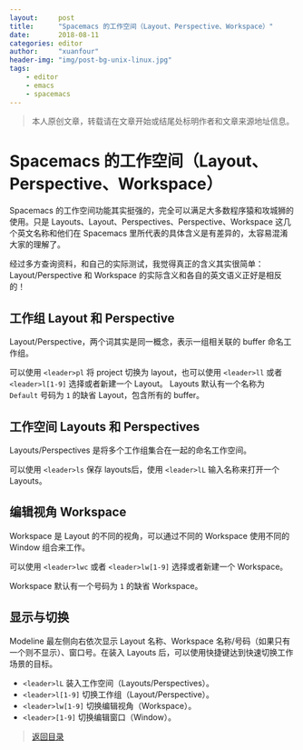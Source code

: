 ```yaml
---
layout:     post
title:      "Spacemacs 的工作空间（Layout、Perspective、Workspace）"
date:       2018-08-11
categories: editor
author:     "xuanfour"
header-img: "img/post-bg-unix-linux.jpg"
tags:
    - editor
    - emacs
    - spacemacs
---
```


> 本人原创文章，转载请在文章开始或结尾处标明作者和文章来源地址信息。

# Spacemacs 的工作空间（Layout、Perspective、Workspace）

Spacemacs 的工作空间功能其实挺强的，完全可以满足大多数程序猿和攻城狮的使用。只是 Layouts、Layout、Perspectives、Perspective、Workspace 这几个英文名称和他们在 Spacemacs 里所代表的具体含义是有差异的，太容易混淆大家的理解了。

经过多方查询资料，和自己的实际测试，我觉得真正的含义其实很简单： Layout/Perspective 和 Workspace 的实际含义和各自的英文语义正好是相反的！

## 工作组 Layout 和 Perspective

Layout/Perspective，两个词其实是同一概念，表示一组相关联的 buffer 命名工作组。

可以使用 `<leader>pl` 将 project 切换为 layout，也可以使用 `<leader>ll` 或者 `<leader>l[1-9]` 选择或者新建一个 Layout。
Layouts 默认有一个名称为 `Default` 号码为 `1` 的缺省 Layout，包含所有的 buffer。

## 工作空间 Layouts 和 Perspectives

Layouts/Perspectives 是将多个工作组集合在一起的命名工作空间。

可以使用 `<leader>ls` 保存 layouts后，使用 `<leader>lL` 输入名称来打开一个 Layouts。

## 编辑视角 Workspace

Workspace 是 Layout 的不同的视角，可以通过不同的 Workspace 使用不同的 Window 组合来工作。

可以使用 `<leader>lwc` 或者 `<leader>lw[1-9]` 选择或者新建一个 Workspace。

Workspace 默认有一个号码为 `1` 的缺省 Workspace。

## 显示与切换

Modeline 最左侧向右依次显示 Layout 名称、Workspace 名称/号码（如果只有一个则不显示）、窗口号。在装入 Layouts 后，可以使用快捷键达到快速切换工作场景的目标。

* `<leader>lL`      装入工作空间（Layouts/Perspectives）。
* `<leader>l[1-9]`  切换工作组（Layout/Perspective）。
* `<leader>lw[1-9]` 切换编辑视角（Workspace）。
* `<leader>[1-9]`   切换编辑窗口（Window）。

> [返回目录](#目录)
